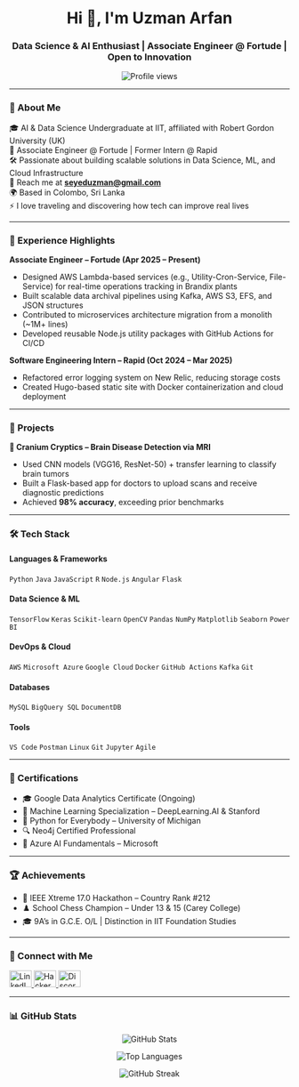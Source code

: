 <h1 align="center">Hi 👋, I'm Uzman Arfan</h1>
<h3 align="center">Data Science & AI Enthusiast | Associate Engineer @ Fortude | Open to Innovation</h3>

<p align="center">
  <img src="https://komarev.com/ghpvc/?username=uziii-man&label=Profile%20views&color=0e75b6&style=flat" alt="Profile views" />
</p>

---

### 🧠 About Me

🎓 AI & Data Science Undergraduate at IIT, affiliated with Robert Gordon University (UK)  
💼 Associate Engineer @ Fortude | Former Intern @ Rapid  
🛠 Passionate about building scalable solutions in Data Science, ML, and Cloud Infrastructure  
📧 Reach me at **seyeduzman@gmail.com**  
🌍 Based in Colombo, Sri Lanka  
⚡ I love traveling and discovering how tech can improve real lives  

---

### 💼 Experience Highlights

**Associate Engineer – Fortude (Apr 2025 – Present)**  
- Designed AWS Lambda-based services (e.g., Utility-Cron-Service, File-Service) for real-time operations tracking in Brandix plants  
- Built scalable data archival pipelines using Kafka, AWS S3, EFS, and JSON structures  
- Contributed to microservices architecture migration from a monolith (~1M+ lines)  
- Developed reusable Node.js utility packages with GitHub Actions for CI/CD  

**Software Engineering Intern – Rapid (Oct 2024 – Mar 2025)**  
- Refactored error logging system on New Relic, reducing storage costs  
- Created Hugo-based static site with Docker containerization and cloud deployment  

---

### 🧪 Projects

**🧠 Cranium Cryptics – Brain Disease Detection via MRI**  
- Used CNN models (VGG16, ResNet-50) + transfer learning to classify brain tumors  
- Built a Flask-based app for doctors to upload scans and receive diagnostic predictions  
- Achieved **98% accuracy**, exceeding prior benchmarks  

---

### 🛠️ Tech Stack

#### Languages & Frameworks  
`Python` `Java` `JavaScript` `R` `Node.js` `Angular` `Flask`

#### Data Science & ML  
`TensorFlow` `Keras` `Scikit-learn` `OpenCV` `Pandas` `NumPy` `Matplotlib` `Seaborn` `Power BI`

#### DevOps & Cloud  
`AWS` `Microsoft Azure` `Google Cloud` `Docker` `GitHub Actions` `Kafka` `Git`

#### Databases  
`MySQL` `BigQuery SQL` `DocumentDB`

#### Tools  
`VS Code` `Postman` `Linux` `Git` `Jupyter` `Agile`

---

### 🏅 Certifications

- 🎓 Google Data Analytics Certificate (Ongoing)  
- 🧠 Machine Learning Specialization – DeepLearning.AI & Stanford  
- 🧪 Python for Everybody – University of Michigan  
- 🔍 Neo4j Certified Professional  
- 🧠 Azure AI Fundamentals – Microsoft  

---

### 🏆 Achievements

- 🥇 IEEE Xtreme 17.0 Hackathon – Country Rank #212  
- ♟️ School Chess Champion – Under 13 & 15 (Carey College)  
- 🎓 9A’s in G.C.E. O/L | Distinction in IIT Foundation Studies  

---

### 🔗 Connect with Me

<p align="left">
  <a href="https://linkedin.com/in/uzmanarfan" target="_blank">
    <img src="https://raw.githubusercontent.com/rahuldkjain/github-profile-readme-generator/master/src/images/icons/Social/linked-in-alt.svg" alt="LinkedIn" height="30" width="40"/>
  </a>
  <a href="https://www.hackerrank.com/seyeduzman" target="_blank">
    <img src="https://raw.githubusercontent.com/rahuldkjain/github-profile-readme-generator/master/src/images/icons/Social/hackerrank.svg" alt="HackerRank" height="30" width="40"/>
  </a>
  <a href="https://discord.com/users/300151624255537152" target="_blank">
    <img src="https://raw.githubusercontent.com/rahuldkjain/github-profile-readme-generator/master/src/images/icons/Social/discord.svg" alt="Discord" height="30" width="40"/>
  </a>
</p>

---

### 📊 GitHub Stats

<p align="center">
  <img src="https://github-readme-stats.vercel.app/api?username=uziii-man&show_icons=true&theme=default" alt="GitHub Stats" />
</p>

<p align="center">
  <img src="https://github-readme-stats.vercel.app/api/top-langs/?username=uziii-man&layout=compact&theme=default" alt="Top Languages" />
</p>

<p align="center">
  <img src="https://github-readme-streak-stats.herokuapp.com/?user=uziii-man&theme=default" alt="GitHub Streak" />
</p>
